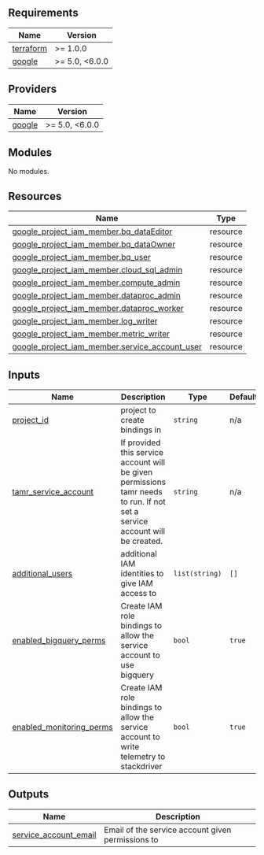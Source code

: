 <!-- BEGIN_TF_DOCS -->
## Requirements

| Name | Version |
|------|---------|
| <a name="requirement_terraform"></a> [terraform](#requirement\_terraform) | >= 1.0.0 |
| <a name="requirement_google"></a> [google](#requirement\_google) | >= 5.0, <6.0.0 |

## Providers

| Name | Version |
|------|---------|
| <a name="provider_google"></a> [google](#provider\_google) | >= 5.0, <6.0.0 |

## Modules

No modules.

## Resources

| Name | Type |
|------|------|
| [google_project_iam_member.bq_dataEditor](https://registry.terraform.io/providers/hashicorp/google/latest/docs/resources/project_iam_member) | resource |
| [google_project_iam_member.bq_dataOwner](https://registry.terraform.io/providers/hashicorp/google/latest/docs/resources/project_iam_member) | resource |
| [google_project_iam_member.bq_user](https://registry.terraform.io/providers/hashicorp/google/latest/docs/resources/project_iam_member) | resource |
| [google_project_iam_member.cloud_sql_admin](https://registry.terraform.io/providers/hashicorp/google/latest/docs/resources/project_iam_member) | resource |
| [google_project_iam_member.compute_admin](https://registry.terraform.io/providers/hashicorp/google/latest/docs/resources/project_iam_member) | resource |
| [google_project_iam_member.dataproc_admin](https://registry.terraform.io/providers/hashicorp/google/latest/docs/resources/project_iam_member) | resource |
| [google_project_iam_member.dataproc_worker](https://registry.terraform.io/providers/hashicorp/google/latest/docs/resources/project_iam_member) | resource |
| [google_project_iam_member.log_writer](https://registry.terraform.io/providers/hashicorp/google/latest/docs/resources/project_iam_member) | resource |
| [google_project_iam_member.metric_writer](https://registry.terraform.io/providers/hashicorp/google/latest/docs/resources/project_iam_member) | resource |
| [google_project_iam_member.service_account_user](https://registry.terraform.io/providers/hashicorp/google/latest/docs/resources/project_iam_member) | resource |

## Inputs

| Name | Description | Type | Default | Required |
|------|-------------|------|---------|:--------:|
| <a name="input_project_id"></a> [project\_id](#input\_project\_id) | project to create bindings in | `string` | n/a | yes |
| <a name="input_tamr_service_account"></a> [tamr\_service\_account](#input\_tamr\_service\_account) | If provided this service account will be given permissions tamr needs to run. If not set a service account will be created. | `string` | n/a | yes |
| <a name="input_additional_users"></a> [additional\_users](#input\_additional\_users) | additional IAM identities to give IAM access to | `list(string)` | `[]` | no |
| <a name="input_enabled_bigquery_perms"></a> [enabled\_bigquery\_perms](#input\_enabled\_bigquery\_perms) | Create IAM role bindings to allow the service account to use bigquery | `bool` | `true` | no |
| <a name="input_enabled_monitoring_perms"></a> [enabled\_monitoring\_perms](#input\_enabled\_monitoring\_perms) | Create IAM role bindings to allow the service account to write telemetry to stackdriver | `bool` | `true` | no |

## Outputs

| Name | Description |
|------|-------------|
| <a name="output_service_account_email"></a> [service\_account\_email](#output\_service\_account\_email) | Email of the service account given permissions to |
<!-- END_TF_DOCS -->